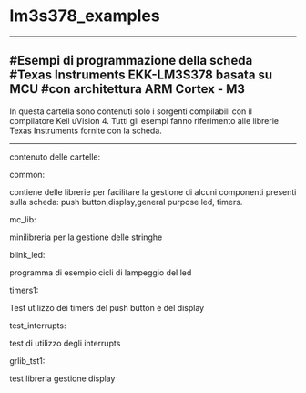 # lm3s378_examples

------------------------------------------------
#Esempi di programmazione della scheda 
#Texas Instruments EKK-LM3S378 basata su MCU
#con architettura ARM Cortex - M3
------------------------------------------------

In questa cartella sono contenuti solo i sorgenti
compilabili con il compilatore Keil uVision 4.
Tutti gli esempi fanno riferimento alle librerie
Texas Instruments fornite con la scheda.

------------------------------------------------

contenuto delle cartelle:

common:

contiene delle librerie
per facilitare la gestione di alcuni
componenti presenti sulla scheda:
push button,display,general purpose led,
timers.

mc_lib:

minilibreria per la gestione delle stringhe

blink_led:

programma di esempio 
cicli di lampeggio del led

timers1:

Test utilizzo dei timers
del push button e del display

test_interrupts:

test di utilizzo degli interrupts

grlib_tst1:

test libreria gestione display





